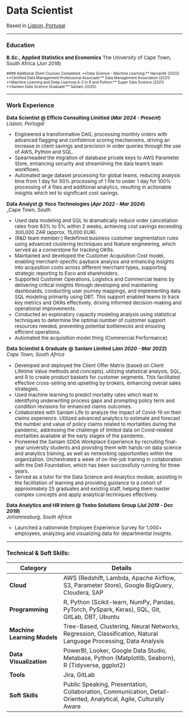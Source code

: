 <style>
  body {
    font-size: smaller;
  }
</style>

# Data Scientist
Based in [Lisbon, Portugal](https://www.google.com/maps/place/Lisbon,+Portugal)

---

### Education
**B.Sc., Applied Statistics and Economics**
The University of Cape Town, South Africa (_Jun 2018_)

<span style="font-size: 10px;">
#### Additional Short Courses Completed:
**Data Science - Machine Learning:** HarvardX (2023)<br>
**Certified Data Management Professional Associate:** Data Management Association (2021)<br>
**Machine Learning and Deep Learning A-Z in R and Python:** Super Data Science (2021)<br>
**Sanlam Data Science Graduate:** Sanlam (2020)
</span>

---

### Work Experience
**Data Scientist @ Efficio Consulting Limitied (_Mar 2024 - Present_)**<br>
_Lisbon, Portugal_
- Engineered a transformative DAG, processing monthly orders with advanced flagging and confidence scoring mechanisms, driving an increase in client savings and precision in order queries through the use of AWS, Python and SQL.
- Spearheaded the migration of database private keys to AWS Parameter Store, enhancing security and streamlining the data team’s team workflows.
- Automated large dataset processing for global teams, reducing analysis time from 1 day for 50% processing of 1 file to under 1 day for 100% processing of 4 files and additional analytics, resulting in actionable insights which led to significant cost savings.


**Data Analyst @ Yoco Technologies (_Apr 2022 - Mar 2024_)**<br>
_Cape Town, South 
- Used data modeling and SQL to dramatically reduce order cancellation rates from 83% to 5% within 2 weeks, achieving cost savings exceeding 300,000 ZAR (approx. 15,000 EUR).
- (R&D team member:) Redefined business customer segmentation rules using advanced clustering techniques and feature engineering, which served as a cornerstone for tracking OKRs.
- Maintained and developed the Customer Acquisition Cost model, enabling merchant-specific payback analysis and enhancing insights into acquisition costs across different merchant types, supporting strategic reporting to Exco and shareholders.
- Supported Customer Operations, Logistics and Commercial teams by delivering critical insights through developing and maintaining dashboards, conducting user journey mappings, and implementing data SQL modeling primarily using DBT. This support enabled teams to track key metrics and OKRs effectively, driving informed decision-making and operational improvements.
- Conducted an exploratory capacity modeling analysis using statistical techniques to determine the optimal number of customer support resources needed, preventing potential bottlenecks and ensuring efficient operations.
- Automated the acquisition model thing (Commercial Performance)


**Data Scientist & Graduate @ Sanlam Limited (_Jan 2020 - Mar 2022_)**<br>
_Cape Town, South Africa_
- Developed and deployed the Client Offer Matrix (based on Client Lifetime Value methods and concepts), utilizing statistical analysis, SQL, and R to create product baskets for customer segments. This facilitated effective cross-selling and upselling by brokers, enhancing overall sales strategies.
- Used machine learning to predict mortality rates which lead to identifying underwriting process gaps and prompting policy term and condition revisions for enhanced claims outcomes.
- Collaborated with Sanlam Life to analyze the impact of Covid-19 on their claims experience. Utilized advanced analytics to estimate and forecast the number and value of policy claims related to mortalities during the pandemic, addressing the challenge of limited data on Covid-related mortalities available at the early stages of the pandemic.
- Pioneered the Sanlam SDDA Workplace Experience by recruiting final-year university students and providing them with hands-on data science and analytics training, as well as networking opportunities within the organization. Orchestrated a week of on-the-job training in collaboration with the Dell Foundation, which has been successfully running for three years.
- Served as a tutor for the Data Science and Analytics module, assisting in the facilitation of learning and providing guidance to a cohort of approximately 25 graduates and existing staff, helping them master complex concepts and apply analytical techniques effectively.


**Data Analytics and HR Intern @ Tsebo Solutions Group (_Jul 2019 - Dec 2019_)**<br>
_Johannesburg, South Africa_
- Launched a nationwide Employee Experience Survey for 1,000+ employees, analyzing and visualizing data for departmental insights.
  
---

### Technical & Soft Skills:

| **Category**               | **Details**                                                                                                                                                           |
|----------------------------|------------------------------------------------------------------------------------------------------------------------------------------------------------------------|
| **Cloud**                  | AWS (Redshift, Lambda, Apache Airflow, S3, Parameter Store), Google BigQuery, Cloudera, SAP                                                                          |
| **Programming**            | R, Python (Scikit-learn, NumPy, Pandas, PyTorch, PySpark, Keras), SQL, Git, GitLab, DBT, Ubuntu                                                                     |
| **Machine Learning Models**| Tree-Based, Clustering, Neural Networks, Regression, Classification, Natural Language Processing, Data Analysis                                                      |
| **Data Visualization**     | PowerBI, Looker, Google Data Studio, Metabase, Python (Matplotlib, Seaborn), R (Tidyverse, ggplot2)                                                                   |
| **Tools**                  | Jira, GitLab                                                                                                                                                           |
| **Soft Skills**            | Public Speaking, Presentation, Collaboration, Communication, Detail-Oriented, Analytical, Agile, Culturally Aware                                                    |
